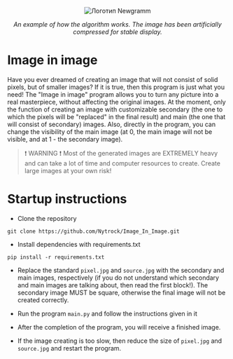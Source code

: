 <p align="center"><img src="Logo.jpg" alt="Логотип Newgramm"></p>
<p align="center"><i>An example of how the algorithm works. The image has been artificially compressed for stable display.</i></p>

# Image in image
Have you ever dreamed of creating an image that will not consist of solid pixels, but of smaller images? If it is true,
then this program is just what you need! The "Image in image" program allows you to turn any picture into a real masterpiece, without affecting the
original images. At the moment, only the function of creating an image with customizable secondary
(the one to which the pixels will be "replaced" in the final result) and main (the one that will consist of secondary) images. 
Also, directly in the program, you can change the visibility of the main image (at 0, the main image will not be visible, and at 1 - the secondary image).
> :exclamation: WARNING :exclamation: Most of the generated images are EXTREMELY heavy and can take a lot of time and computer resources to create. Create large images at your own risk!

# Startup instructions
- Clone the repository

```shell
git clone https://github.com/Nytrock/Image_In_Image.git
```

- Install dependencies with requirements.txt
```shell
pip install -r requirements.txt
```

- Replace the standard `pixel.jpg` and `source.jpg` with the secondary and main images, respectively (if you do not understand which secondary and main images
are talking about, then read the first block!). The secondary image MUST be square, otherwise the final image will not be created correctly.

- Run the program `main.py` and follow the instructions given in it

- After the completion of the program, you will receive a finished image.

- If the image creating is too slow, then reduce the size of `pixel.jpg` and `source.jpg` and restart the program.
